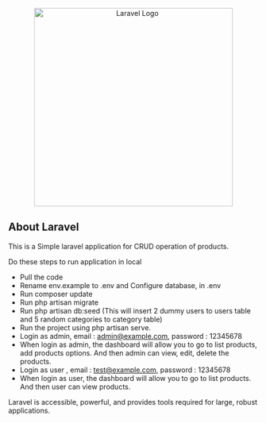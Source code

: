 <p align="center"><a href="https://laravel.com" target="_blank"><img src="https://raw.githubusercontent.com/laravel/art/master/logo-lockup/5%20SVG/2%20CMYK/1%20Full%20Color/laravel-logolockup-cmyk-red.svg" width="400" alt="Laravel Logo"></a></p>


## About Laravel

This is a Simple laravel application for CRUD operation of products. 

 Do these steps to run application in local
- Pull the code
- Rename env.example to .env and Configure database, in .env
- Run composer update
- Run php artisan migrate
- Run php artisan db:seed (This will insert 2 dummy users to users table and 5 random categories to category table)
- Run the project using php artisan serve.
- Login as admin, email : admin@example.com, password : 12345678
- When login as admin, the dashboard will allow you to go to list products, add products options. And then admin can view, edit, delete the products.
- Login as user , email : test@example.com, password : 12345678
-  When login as user, the dashboard will allow you to go to list products. And then user can view products.


Laravel is accessible, powerful, and provides tools required for large, robust applications.


